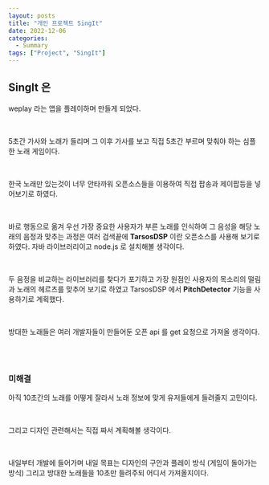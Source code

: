 ```yaml
---
layout: posts
title: "개인 프로젝트 SingIt"
date: 2022-12-06
categories:
  - Summary
tags: ["Project", "SingIt"]
---
```


## SingIt 은

weplay 라는 앱을 플레이하며 만들게 되었다.

<br>

5초간 가사와 노래가 들리며 그 이후 가사를 보고 직접 5초간 부르며 맞춰야 하는 심플한 노래 게임이다.

<br>

한국 노래만 있는것이 너무 안타까워 오픈소스들을 이용하여 직접 팝송과 제이팝등을 넣어보기로 하였다.

<br>

바로 행동으로 옮겨 우선 가장 중요한 사용자가 부른 노래를 인식하여 그 음성을 해당 노래의 음정과 맞추는 과정은 여러 검색끝에 **TarsosDSP** 이란 오픈소스를 사용해 보기로 하였다. 자바 라이브러리이고 node.js 로 설치해볼 생각이다.

<br>

두 음정을 비교하는 라이브러리를 찾다가 포기하고 가장 원점인 사용자의 목소리의 떨림과 노래의 헤르츠를 맞추어 보기로 하였고 TarsosDSP 에서 **PitchDetector** 기능을 사용하기로 계획했다. 

<br>

방대한 노래들은 여러 개발자들이 만들어둔 오픈 api 를 get 요청으로 가져올 생각이다.

<br>
<br>

### 미해결

아직 10초간의 노래를 어떻게 잘라서 노래 정보에 맞게 유저들에게 들려줄지 고민이다.

<br>

그리고 디자인 관련해서는 직접 짜서 계획해볼 생각이다.

<br>

내일부터 개발에 들어가며 내일 목표는 디자인의 구안과 플레이 방식 (게임이 돌아가는 방식) 그리고 방대한 노래들을 10초만 들려주되 어디서 가져올지이다.
